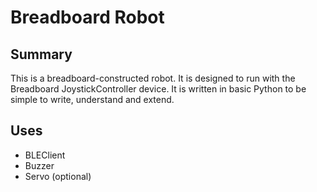 # Breadboard Robot

## Summary
This is a breadboard-constructed robot. It is designed to run with the Breadboard JoystickController device.
It is written in basic Python to be simple to write, understand and extend.

## Uses
- BLEClient
- Buzzer
- Servo (optional)